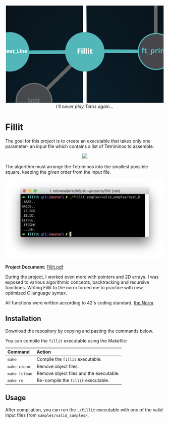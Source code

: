 <p align="center">
  <div align="center">
   <img src="assets/Fillit_graph.png" width="500px"</img><br>
    <em><i>I'll never play Tetris again...</i></em>
  </div>
</p>

# Fillit

The goal for this project is to create an executable that takes only one parameter- an input file which contains a list of Tetriminos to assemble. 

<p align="center">
  <div align="center">
   <img src="https://github.com/micriver/42_fillit/blob/master/assets/sample%20input%20file.png" width="520px"</img><br>
  </div>
</p>

The algorithm must arrange the Tetriminos into the smallest possible square, keeping the given order from the input file.

<p align="center">
  <div align="center">
   <img src="assets/sample_fillit_output.png" width="800px"</img><br>
  </div>
</p>

**Project Document:**
[Fillit.pdf](https://github.com/micriver/get_next_line/blob/master/docs/get_next_line.en.pdf)

During the project, I worked even more with pointers and 2D arrays. I was exposed to various algorithmic concepts, backtracking and recursive functions. Writing Fillit to the norm forced me to practice with new, optimized C language syntax.

All functions were written according to 42's coding standard,
[the Norm](https://github.com/micriver/docs/norme.en%20.pdf).


## Installation

Download the repository by copying and pasting the commands below.

You can compile the ```fillit``` executable using the Makefile:

Command       |  Action
:-------------|:-------------
`make`        | Compile the ```fillit``` executable.
`make clean`  | Remove object files.
`make fclean` | Remove object files and the executable.
`make re`     | Re-compile the ```fillit``` executable.

## Usage

After compilation, you can run the ```./fillit``` executable with one of the valid input files from ```samples/valid_samples/```.

